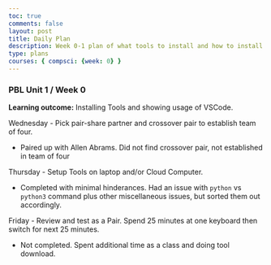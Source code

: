 ```yaml
---
toc: true
comments: false
layout: post
title: Daily Plan
description: Week 0-1 plan of what tools to install and how to install them.
type: plans
courses: { compsci: {week: 0} }
---
```


### PBL Unit 1 / Week 0

**Learning outcome:**  Installing Tools and showing usage of VSCode.

Wednesday - Pick pair-share partner and crossover pair to establish team of four.
- Paired up with Allen Abrams. Did not find crossover pair, not established in team of four

Thursday - Setup Tools on laptop and/or Cloud Computer.
- Completed with minimal hinderances. Had an issue with `python` vs `python3` command plus other miscellaneous issues, but sorted them out accordingly.

Friday - Review and test as a Pair. Spend 25 minutes at one keyboard then switch for next 25 minutes.
- Not completed. Spent additional time as a class and doing tool download.

